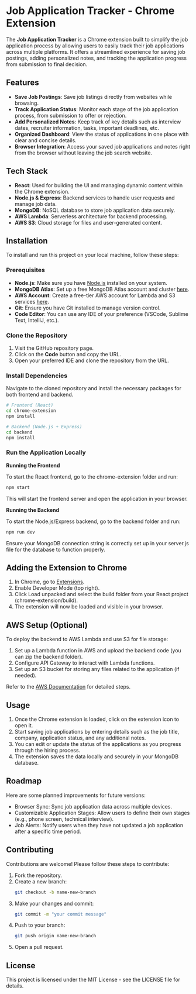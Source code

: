 # **Job Application Tracker - Chrome Extension**

The **Job Application Tracker** is a Chrome extension built to simplify the job application process by allowing users to easily track their job applications across multiple platforms. It offers a streamlined experience for saving job postings, adding personalized notes, and tracking the application progress from submission to final decision.

## **Features**
- **Save Job Postings**: Save job listings directly from websites while browsing.
- **Track Application Status**: Monitor each stage of the job application process, from submission to offer or rejection.
- **Add Personalized Notes**: Keep track of key details such as interview dates, recruiter information, tasks, important deadlines, etc.
- **Organized Dashboard**: View the status of applications in one place with clear and concise details.
- **Browser Integration**: Access your saved job applications and notes right from the browser without leaving the job search website.

## **Tech Stack**
- **React**: Used for building the UI and managing dynamic content within the Chrome extension.
- **Node.js & Express**: Backend services to handle user requests and manage job data.
- **MongoDB**: NoSQL database to store job application data securely.
- **AWS Lambda**: Serverless architecture for backend processing.
- **AWS S3**: Cloud storage for files and user-generated content.

## **Installation**

To install and run this project on your local machine, follow these steps:

### **Prerequisites**
- **Node.js**: Make sure you have [Node.js](https://nodejs.org/) installed on your system.
- **MongoDB Atlas**: Set up a free MongoDB Atlas account and cluster [here](https://www.mongodb.com/cloud/atlas).
- **AWS Account**: Create a free-tier AWS account for Lambda and S3 services [here](https://aws.amazon.com/free/).
- **Git**: Ensure you have Git installed to manage version control.
- **Code Editor**: You can use any IDE of your preference (VSCode, Sublime Text, IntelliJ, etc.).

### **Clone the Repository**
1. Visit the GitHub repository page.
2. Click on the **Code** button and copy the URL.
3. Open your preferred IDE and clone the repository from the URL.

### **Install Dependencies**

Navigate to the cloned repository and install the necessary packages for both frontend and backend.

```bash
# Frontend (React)
cd chrome-extension
npm install

# Backend (Node.js + Express)
cd backend
npm install
```

### **Run the Application Locally**

**Running the Frontend**

To start the React frontend, go to the chrome-extension folder and run:

```bash 
npm start
```

This will start the frontend server and open the application in your browser.


**Running the Backend**

To start the Node.js/Express backend, go to the backend folder and run:

```bash
npm run dev
```

Ensure your MongoDB connection string is correctly set up in your server.js file for the database to function properly.

## **Adding the Extension to Chrome**

1.	In Chrome, go to [Extensions](chrome://extensions/).
2.	Enable Developer Mode (top right).
3.	Click Load unpacked and select the build folder from your React project (chrome-extension/build).
4.	The extension will now be loaded and visible in your browser.

## **AWS Setup (Optional)**

To deploy the backend to AWS Lambda and use S3 for file storage:

1.	Set up a Lambda function in AWS and upload the backend code (you can zip the backend folder).
2.	Configure API Gateway to interact with Lambda functions.
3.	Set up an S3 bucket for storing any files related to the application (if needed).

Refer to the [AWS Documentation](https://docs.aws.amazon.com/) for detailed steps.

## **Usage**

1.	Once the Chrome extension is loaded, click on the extension icon to open it.
2.	Start saving job applications by entering details such as the job title, company, application status, and any additional notes.
3.	You can edit or update the status of the applications as you progress through the hiring process.
4.	The extension saves the data locally and securely in your MongoDB database.

## Roadmap

Here are some planned improvements for future versions:

- Browser Sync: Sync job application data across multiple devices.
- Customizable Application Stages: Allow users to define their own stages (e.g., phone screen, technical interview).
- Job Alerts: Notify users when they have not updated a job application after a specific time period.

## Contributing

Contributions are welcome! Please follow these steps to contribute:

1.	Fork the repository.
2.	Create a new branch:
    ```bash
    git checkout -b name-new-branch
    ```
3.	Make your changes and commit:
    ```bash
    git commit -m "your commit message"
    ```
4.	Push to your branch:
    ```bash
    git push origin name-new-branch
    ```
5.	Open a pull request.

## License

This project is licensed under the MIT License - see the LICENSE file for details.
